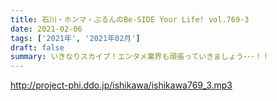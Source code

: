 ```yaml
---
title: 石川・ホンマ・ぶるんのBe-SIDE Your Life! vol.769-3
date: 2021-02-06
tags: ['2021年', '2021年02月']
draft: false
summary: いきなりスカイプ！エンタメ業界も頑張っていきましょう･･･！！
---
```


http://project-phi.ddo.jp/ishikawa/ishikawa769_3.mp3
